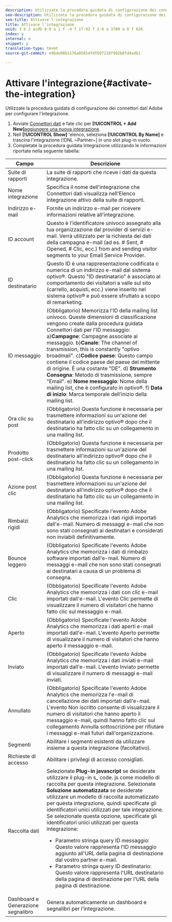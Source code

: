 ```yaml
---
description: Utilizzate la procedura guidata di configurazione dei connettori dati Adobe per configurare l'integrazione.
seo-description: Utilizzate la procedura guidata di configurazione dei connettori dati Adobe per configurare l'integrazione.
seo-title: Attivare l'integrazione
title: Attivare l'integrazione
uuid: 3 b 2 acdb 8-9 a 1 f -4 f 17-92 f 2-6 a 3780 a 8 f 626
index: y
internal: n
snippet: y
translation-type: tm+mt
source-git-commit: e96de98b3176a05654fdf697210f992b0fd4adb1

---
```



# Attivare l'integrazione{#activate-the-integration}

Utilizzate la procedura guidata di configurazione dei connettori dati Adobe per configurare l'integrazione.

1. Avviate [Connettori dati](https://marketing.adobe.com/resources/help/en_US/genesis/c_overview.html) e fate clic per **[!UICONTROL + Add New]**[aggiungere una nuova integrazione](https://marketing.adobe.com/resources/help/en_US/genesis/t_add_integration.html).
1. Nell **[!UICONTROL Show]** 'elenco, seleziona **[!UICONTROL By Name]** e trascina l'integrazione [!DNL ~Partner~] in uno slot plug-in vuoto.
1. Completate la procedura guidata Integrazione utilizzando le informazioni riportate nella seguente tabella:

| Campo | Descrizione |
|--- |--- |
| Suite di rapporti | La suite di rapporti che riceve i dati da questa integrazione. |
| Nome integrazione | Specifica il nome dell'integrazione che Connettori dati visualizza nell'Elenco integrazione attivo della suite di rapporti. |
| Indirizzo e-mail | Fornite un indirizzo e-mail per ricevere informazioni relative all'integrazione. |
| ID account | Questo è l'identificatore univoco assegnato alla tua organizzazione dal provider di servizi e-mail. Verrà utilizzato per la richiesta dei dati della campagna e-mail (ad es. # Sent, # Opened, # Clic, ecc.) from and sending visitor segments to your Email Service Provider. |
| ID destinatario | Questo ID è una rappresentazione codificata o numerica di un indirizzo e-mail dal sistema optivo®. Questo "ID destinatario" è associato al comportamento dei visitatori a valle sul sito (carrello, acquisti, ecc.) viene inserito nel sistema optivo® e può essere sfruttato a scopo di remarketing. |
| ID messaggio | (Obbligatorio) Memorizza l'ID della mailing list univoco. Queste dimensioni di classificazione vengono create dalla procedura guidata Connettori dati per l'ID messaggio: a)**Campagne**: Campagne associate al messaggio. b)**Canale**: The channel of transmission, this is constantly "optivo broadmail". c)**Codice paese**: Questo campo contiene il codice paese del paese del mittente di origine. È una costante "DE". d) **Strumento Consegna**: Metodo di trasmissione, sempre "Email". e) **Nome messaggio**: Nome della mailing list, che è configurato in optivo®. f) **Data di inizio**: Marca temporale dell'inizio della mailing list. |
| Ora clic su post | (Obbligatorio) Questa funzione è necessaria per trasmettere informazioni su un'azione del destinatario all'indirizzo optivo® dopo che il destinatario ha fatto clic su un collegamento in una mailing list. |
| Prodotto post-click | (Obbligatorio) Questa funzione è necessaria per trasmettere informazioni su un'azione del destinatario all'indirizzo optivo® dopo che il destinatario ha fatto clic su un collegamento in una mailing list. |
| Azione post clic | (Obbligatorio) Questa funzione è necessaria per trasmettere informazioni su un'azione del destinatario all'indirizzo optivo® dopo che il destinatario ha fatto clic su un collegamento in una mailing list. |
| Rimbalzi rigidi | (Obbligatorio) Specificate l'evento Adobe Analytics che memorizza i dati rigidi importati dall'e-mail. Numero di messaggi e-mail che non sono stati consegnati ai destinatari e considerati non inviabili definitivamente. |
| Bounce leggero | (Obbligatorio) Specificate l'evento Adobe Analytics che memorizza i dati di rimbalzo software importati dall'e-mail. Numero di messaggi e-mail che non sono stati consegnati ai destinatari a causa di un problema di consegna. |
| Clic | (Obbligatorio) Specificate l'evento Adobe Analytics che memorizza i dati con clic e-mail importati dall'e-mail. L'evento Clic permette di visualizzare il numero di visitatori che hanno fatto clic sul messaggio e-mail. |
| Aperto | (Obbligatorio) Specificate l'evento Adobe Analytics che memorizza i dati aperti e-mail importati dall'e-mail. L'evento Aperto permette di visualizzare il numero di visitatori che hanno aperto il messaggio e-mail. |
| Inviato | (Obbligatorio) Specificate l'evento Adobe Analytics che memorizza i dati inviati e-mail importati dall'e-mail. L'evento Inviato permette di visualizzare il numero di messaggi e-mail inviati. |
| Annullato | (Obbligatorio) Specificate l'evento Adobe Analytics che memorizza l'e-mail di cancellazione dei dati importati dall'e-mail. L'evento Non iscritto consente di visualizzare il numero di visitatori che hanno aperto il messaggio e-mail, quindi hanno fatto clic sul collegamento Annulla sottoscrizione per rifiutare i messaggi e-mail futuri dall'organizzazione. |
| Segmenti | Abilitare i segmenti esistenti da utilizzare insieme a questa integrazione (facoltativo). |
| Richieste di accesso | Abilitare i privilegi di accesso consigliati. |
| Raccolta dati | Selezionate **Plug-in javascript** se desiderate utilizzare il plug-in s_ code. js come modello di raccolta per questa integrazione. Selezionate **Soluzione automatizzata** se desiderate utilizzare un modello di raccolta automatizzato per questa integrazione, quindi specificate gli identificatori unici utilizzati per tale integrazione. Se selezionate questa opzione, specificate gli identificatori unici utilizzati per questa integrazione:<ul><li>Parametro stringa query ID messaggio: Questo valore rappresenta l'ID messaggio aggiunto all'URL della pagina di destinazione dal vostro partner e-mail.</li><li>Parametro stringa query ID destinatario: Questo valore rappresenta l'URL destinatario della pagina di destinazione per l'URL della pagina di destinazione.</li></ul> |
| Dashboard e Generazione segnalibro | Genera automaticamente un dashboard e segnalibri per l'integrazione. |